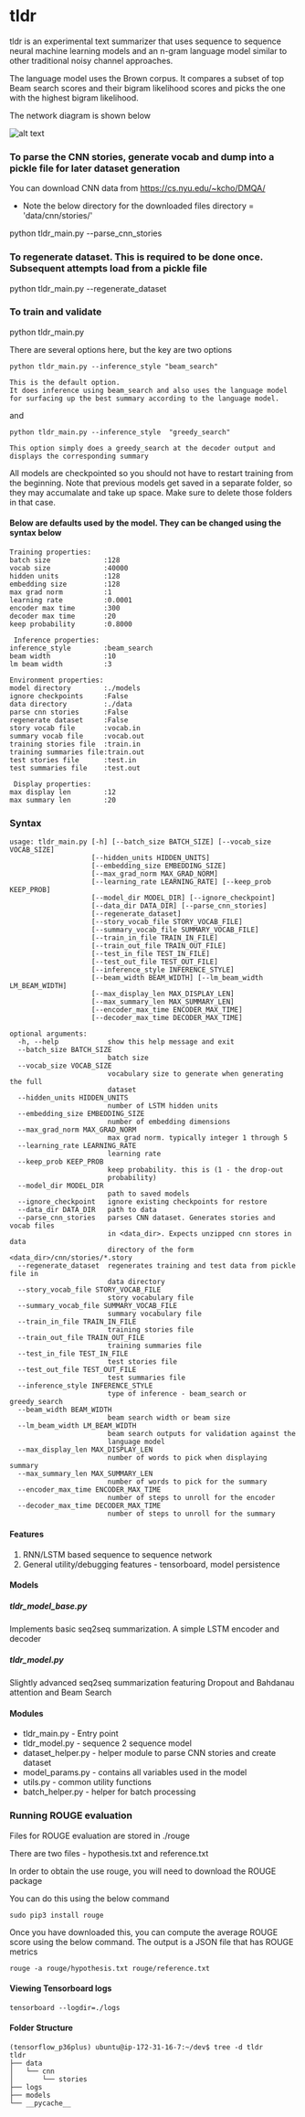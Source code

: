 # tldr

tldr is an experimental text summarizer that uses sequence to sequence neural machine learning models and an n-gram language model similar to other traditional noisy channel approaches. 

The language model uses the Brown corpus. It compares a subset of top Beam search scores and their bigram likelihood scores and picks the one with the highest bigram likelihood.

The network diagram is shown below

![alt text](https://github.com/dorairajsanjay/tldr/blob/master/tldr_network_diagram.png)

### To parse the CNN stories, generate vocab and dump into a pickle file for later dataset generation

You can download CNN data from https://cs.nyu.edu/~kcho/DMQA/

* Note the below directory for the downloaded files directory = 'data/cnn/stories/'

python tldr_main.py --parse_cnn_stories

### To regenerate dataset. This is required to be done once. Subsequent attempts load from a pickle file
python tldr_main.py --regenerate_dataset

### To train and validate 
python tldr_main.py 

There are several options here, but the key are two options
```
python tldr_main.py --inference_style "beam_search"

This is the default option.
It does inference using beam_search and also uses the language model for surfacing up the best summary according to the language model.
```
and
```
python tldr_main.py --inference_style  "greedy_search"

This option simply does a greedy_search at the decoder output and displays the corresponding summary
```

All models are checkpointed so you should not have to restart training from the beginning. Note that previous models get saved in a separate folder, so they may accumalate and take up space. Make sure to delete those folders in that case.

#### Below are defaults used by the model. They can be changed using the syntax below

```
Training properties:
batch size             :128
vocab size             :40000
hidden units           :128
embedding size         :128
max grad norm          :1
learning rate          :0.0001
encoder max time       :300
decoder max time       :20
keep probability       :0.8000

 Inference properties:
inference_style        :beam_search
beam width             :10
lm beam width          :3

Environment properties:
model directory        :./models
ignore checkpoints     :False
data directory         :./data
parse cnn stories      :False
regenerate dataset     :False
story vocab file       :vocab.in
summary vocab file     :vocab.out
training stories file  :train.in
training summaries file:train.out
test stories file      :test.in
test summaries file    :test.out

 Display properties:
max display len        :12
max summary len        :20
```
### Syntax
```
usage: tldr_main.py [-h] [--batch_size BATCH_SIZE] [--vocab_size VOCAB_SIZE]
                    [--hidden_units HIDDEN_UNITS]
                    [--embedding_size EMBEDDING_SIZE]
                    [--max_grad_norm MAX_GRAD_NORM]
                    [--learning_rate LEARNING_RATE] [--keep_prob KEEP_PROB]
                    [--model_dir MODEL_DIR] [--ignore_checkpoint]
                    [--data_dir DATA_DIR] [--parse_cnn_stories]
                    [--regenerate_dataset]
                    [--story_vocab_file STORY_VOCAB_FILE]
                    [--summary_vocab_file SUMMARY_VOCAB_FILE]
                    [--train_in_file TRAIN_IN_FILE]
                    [--train_out_file TRAIN_OUT_FILE]
                    [--test_in_file TEST_IN_FILE]
                    [--test_out_file TEST_OUT_FILE]
                    [--inference_style INFERENCE_STYLE]
                    [--beam_width BEAM_WIDTH] [--lm_beam_width LM_BEAM_WIDTH]
                    [--max_display_len MAX_DISPLAY_LEN]
                    [--max_summary_len MAX_SUMMARY_LEN]
                    [--encoder_max_time ENCODER_MAX_TIME]
                    [--decoder_max_time DECODER_MAX_TIME]

optional arguments:
  -h, --help            show this help message and exit
  --batch_size BATCH_SIZE
                        batch size
  --vocab_size VOCAB_SIZE
                        vocabulary size to generate when generating the full
                        dataset
  --hidden_units HIDDEN_UNITS
                        number of LSTM hidden units
  --embedding_size EMBEDDING_SIZE
                        number of embedding dimensions
  --max_grad_norm MAX_GRAD_NORM
                        max grad norm. typically integer 1 through 5
  --learning_rate LEARNING_RATE
                        learning rate
  --keep_prob KEEP_PROB
                        keep probability. this is (1 - the drop-out
                        probability)
  --model_dir MODEL_DIR
                        path to saved models
  --ignore_checkpoint   ignore existing checkpoints for restore
  --data_dir DATA_DIR   path to data
  --parse_cnn_stories   parses CNN dataset. Generates stories and vocab files
                        in <data_dir>. Expects unzipped cnn stores in data
                        directory of the form <data_dir>/cnn/stories/*.story
  --regenerate_dataset  regenerates training and test data from pickle file in
                        data directory
  --story_vocab_file STORY_VOCAB_FILE
                        story vocabulary file
  --summary_vocab_file SUMMARY_VOCAB_FILE
                        summary vocabulary file
  --train_in_file TRAIN_IN_FILE
                        training stories file
  --train_out_file TRAIN_OUT_FILE
                        training summaries file
  --test_in_file TEST_IN_FILE
                        test stories file
  --test_out_file TEST_OUT_FILE
                        test summaries file
  --inference_style INFERENCE_STYLE
                        type of inference - beam_search or greedy_search
  --beam_width BEAM_WIDTH
                        beam search width or beam size
  --lm_beam_width LM_BEAM_WIDTH
                        beam search outputs for validation against the
                        language model
  --max_display_len MAX_DISPLAY_LEN
                        number of words to pick when displaying summary
  --max_summary_len MAX_SUMMARY_LEN
                        number of words to pick for the summary
  --encoder_max_time ENCODER_MAX_TIME
                        number of steps to unroll for the encoder
  --decoder_max_time DECODER_MAX_TIME
                        number of steps to unroll for the summary
  ```  
  #### Features
  
  1. RNN/LSTM based sequence to sequence network
  2. General utility/debugging features - tensorboard, model persistence
  
  #### Models
  
  ##### tldr_model_base.py
  
  Implements basic seq2seq summarization. A simple LSTM encoder and decoder
  
  ##### tldr_model.py
  
  Slightly advanced seq2seq summarization featuring Dropout and Bahdanau attention and Beam Search
  
  #### Modules
  
  * tldr_main.py - Entry point
  * tldr_model.py - sequence 2 sequence model
  * dataset_helper.py - helper module to parse CNN stories and create dataset
  * model_params.py - contains all variables used in the model
  * utils.py - common utility functions
  * batch_helper.py - helper for batch processing
  
  ### Running ROUGE evaluation
  
  Files for ROUGE evaluation are stored in ./rouge
  
  There are two files - hypothesis.txt and reference.txt
  
  In order to obtain the use rouge, you will need to download the ROUGE package
  
  You can do this using the below command
  
  ```
  sudo pip3 install rouge
  ```
  
  Once you have downloaded this, you can compute the average ROUGE score using the below command. The output is a JSON file that has ROUGE metrics
  
  ```
  rouge -a rouge/hypothesis.txt rouge/reference.txt
  ```
  
  #### Viewing Tensorboard logs
  
  ```
  tensorboard --logdir=./logs
  ```
  
  #### Folder Structure
  ```
  (tensorflow_p36plus) ubuntu@ip-172-31-16-7:~/dev$ tree -d tldr
tldr
├── data
│   └── cnn
│       └── stories
├── logs
├── models
└── __pycache__
```
